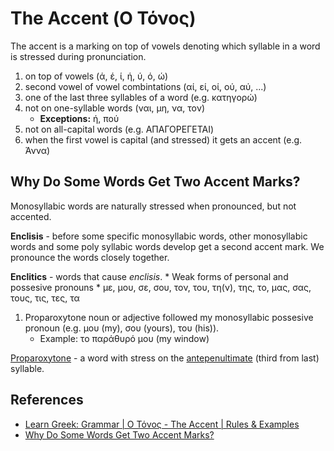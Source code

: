 # The Accent (Ο Τόνος)

The accent is a marking on top of vowels denoting which syllable in a word is stressed during pronunciation.

1. on top of vowels (ά, έ, ί, ή, ύ, ό, ώ)
2. second vowel of vowel combintations (αί, εί, οί, ού, αύ, ...)
3. one of the last three syllables of a word (e.g. κατηγορώ)
4. not on one-syllable words (ναι, μη, να, τον)
    * **Exceptions:** ή, πού
5. not on all-capital words (e.g. ΑΠΑΓΟΡΕΓΕΤΑΙ)
6. when the first vowel is capital (and stressed) it gets an accent (e.g. Άννα)

## Why Do Some Words Get Two Accent Marks?

Monosyllabic words are naturally stressed when pronounced, but not accented.

**Enclisis** - before some specific monosyllabic words, other monosyllabic words and some poly syllabic words develop get a second accent mark. We pronounce the words closely together.

**Enclitics** - words that cause *enclisis*.
    * Weak forms of personal and possesive pronouns
    * με, μου, σε, σου, τον, του, τη(ν), της, το, μας, σας, τους, τις, τες, τα


1. Proparoxytone noun or adjective followed my monosyllabic possesive pronoun (e.g. μου (my), σου (yours), του (his)).
    * Example: το παράθυρό μου (my window)

[Proparoxytone](https://en.wikipedia.org/wiki/Proparoxytone) - a word with stress on the [antepenultimate](https://en.wikipedia.org/wiki/Ultima_(linguistics)) (third from last) syllable.

## References

* [Learn Greek: Grammar | Ο Τόνος - The Accent | Rules & Examples](https://www.youtube.com/watch?v=7Nc9oYQoTug)
* [Why Do Some Words Get Two Accent Marks?](https://www.youtube.com/watch?v=6OUS7DXu0bA)